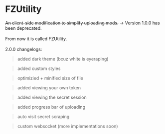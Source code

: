 # FZUtility
~~An client-side modification to simplify uploading mods.~~ -> Version 1.0.0 has been deprecated.
<br><br>
From now it is called FZUtility.
<br><br>
2.0.0 changelogs:
<br>
> added dark theme (bcuz white is eyeraping)

> added custom styles

> optimizied + minified size of file

> added viewing your own token

> added viewing the secret session

> added progress bar of uploading

> auto visit secret scraping 

> custom websocket (more implementations soon)
